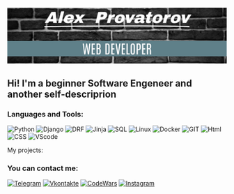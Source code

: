![Header](https://github.com/AlexProvatorov/AlexProvatorov/blob/main/assets/header.png)

## Hi! I'm a beginner Software Engeneer and another self-descriprion

### Languages and Tools:

![Python](https://img.shields.io/badge/-Python-343434?style=for-the-badge&logo=python&logoColor=097CDB)
![Django](https://img.shields.io/badge/-Django-343434?style=for-the-badge&logo=django&logoColor=2ab079)
![DRF](https://img.shields.io/badge/-DRF-343434?style=for-the-badge&logo=django&logoColor=800080)
![Jinja](https://img.shields.io/badge/-Jinja-343434?style=for-the-badge&logo=jinja&logoColor=f2f3f4)
![SQL](https://img.shields.io/badge/-SQL-343434?style=for-the-badge&logo=mysql&logoColor=00648b)
![Linux](https://img.shields.io/badge/-Linux-343434?style=for-the-badge&logo=linux&logoColor=E9D54D)
![Docker](https://img.shields.io/badge/-Docker-343434?style=for-the-badge&logo=Docker&logoColor=3f74f1)
![GIT](https://img.shields.io/badge/-GIT-343434?style=for-the-badge&logo=git)
![Html](https://img.shields.io/badge/-HTML-343434?style=for-the-badge&logo=html)
![CSS](https://img.shields.io/badge/-CSS-343434?style=for-the-badge&logo=css&logoColor=f2f3f4)
![VScode](https://img.shields.io/badge/-VScode-343434?style=for-the-badge&logo=VScode&logoColor=f2f3f4)


My projects:

### You can contact me:

[![Telegram](https://img.shields.io/badge/-Telegram-343434?style=for-the-badge&logo=telegram)](https://t.me/AlexProvatorov)
[![Vkontakte](https://img.shields.io/badge/-Vkontakte-343434?style=for-the-badge&logo=vk&logoColor=4F7D83)](https://vk.com/alex_provatorov)
[![CodeWars](https://img.shields.io/badge/-CodeWars-343434?style=for-the-badge&logo=codewars&logoColor=FF0000)](https://www.codewars.com/users/Alex%20Satan)
[![Instagram](https://img.shields.io/badge/-Instagram-343434?style=for-the-badge&logo=instagram&logoColor=B4068E)](https://www.instagram.com/alexsatan23)
